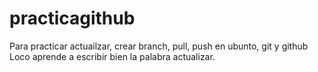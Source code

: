 # practicagithub
Para practicar actuailzar, crear branch, pull, push en ubunto, git y github
Loco aprende a escribir bien la palabra actualizar.
